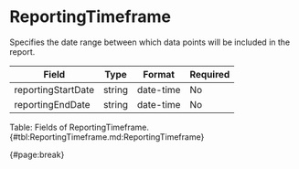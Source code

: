 <!--
    ATTENTION: This file was generated via gradle!
               Do NOT manually edit this file! Any such changes will be overwritten!
-->

# ReportingTimeframe

Specifies the date range between which data points will be included in the report.

| Field | Type | Format | Required |
| ------- | ------- | ------- | --- |
| reportingStartDate | string | date-time | No |
| reportingEndDate | string | date-time | No |

Table: Fields of ReportingTimeframe. {#tbl:ReportingTimeframe.md:ReportingTimeframe}

{#page:break}

